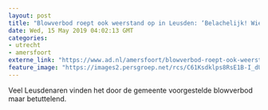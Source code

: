 ```yaml
---
layout: post
title: "Blowverbod roept ook weerstand op in Leusden: ‘Belachelijk! Wie heeft daar last van?’"
date: Wed, 15 May 2019 04:02:13 GMT
categories: 
- utrecht 
- amersfoort 
externe_link: "https://www.ad.nl/amersfoort/blowverbod-roept-ook-weerstand-op-in-leusden-belachelijk-wie-heeft-daar-last-van~a2e3de4b/"
feature_image: "https://images2.persgroep.net/rcs/C61Ksdklps8RsE1B-I_dUdCg7P4/diocontent/110194470/_fitwidth/400/?appId=21791a8992982cd8da851550a453bd7f&quality=0.7"
---
```


Veel Leusdenaren vinden het door de gemeente voorgestelde blowverbod maar betuttelend.
